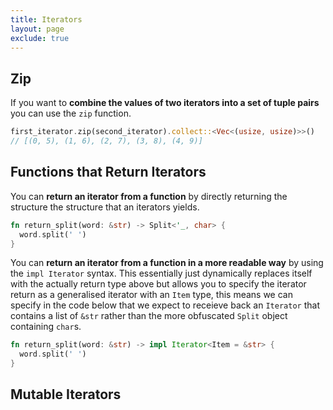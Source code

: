 ```yaml
---
title: Iterators
layout: page
exclude: true
---
```


## Zip

If you want to **combine the values of two iterators into a set of tuple pairs** you can use the `zip` function.
```rust
first_iterator.zip(second_iterator).collect::<Vec<(usize, usize)>>()
// [(0, 5), (1, 6), (2, 7), (3, 8), (4, 9)]
```

## Functions that Return Iterators

You can **return an iterator from a function** by directly returning the structure the structure that an iterators yields.
```rust
fn return_split(word: &str) -> Split<'_, char> {
  word.split(' ')
}
```

You can **return an iterator from a function in a more readable way** by using the `impl Iterator` syntax. This essentially just dynamically replaces itself with the actually return type above but allows you to specify the iterator return as a generalised iterator with an `Item` type, this means we can specify in the code below that we expect to receieve back an `Iterator` that contains a list of `&str` rather than the more obfuscated `Split` object containing `char`s.
```rust
fn return_split(word: &str) -> impl Iterator<Item = &str> {
  word.split(' ')
}
```

## Mutable Iterators


<!--stackedit_data:
eyJoaXN0b3J5IjpbLTQ3MTUzMjE5MSw4MzU5ODIyOCwyMTEwNT
I5MjkyLC0xMTM3NDQ4NzMxLC03Njg3ODk2ODEsLTcxNjA1NTA2
Ml19
-->
